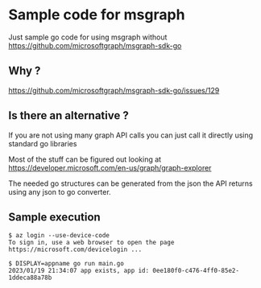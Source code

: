 # Sample code for msgraph

Just sample go code for using msgraph without https://github.com/microsoftgraph/msgraph-sdk-go

## Why ?

https://github.com/microsoftgraph/msgraph-sdk-go/issues/129

## Is there an alternative ?

If you are not using many graph API calls
you can just call it directly using standard go libraries

Most of the stuff can be figured out looking at
https://developer.microsoft.com/en-us/graph/graph-explorer


The needed go structures can be generated from the json the API returns using any json to go converter.

## Sample execution

```
$ az login --use-device-code
To sign in, use a web browser to open the page https://microsoft.com/devicelogin ...

$ DISPLAY=appname go run main.go
2023/01/19 21:34:07 app exists, app id: 0ee180f0-c476-4ff0-85e2-1ddeca88a78b
```

